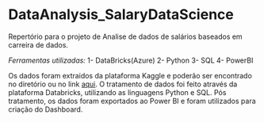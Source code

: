 # DataAnalysis_SalaryDataScience
Repertório para o projeto de Analise de dados de salários baseados em carreira de dados.

*Ferramentas utilizadas:*
1- DataBricks(Azure)
2- Python
3- SQL
4- PowerBI

Os dados foram extraidos da plataforma Kaggle e poderão ser encontrado no diretório ou no link [aqui](https://www.kaggle.com/datasets/whenamancodes/data-science-fields-salary-categorization?resource=download).
O tratamento de dados foi feito através da plataforma Databricks, utilizando as linguagens Python e SQL.
Pós tratamento, os dados foram exportados ao Power BI e foram utilizados para criação do Dashboard. 
